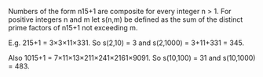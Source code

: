 

Numbers of the form n15+1 are composite for every integer n > 1.
For positive integers n and m let s(n,m) be defined as the sum of the distinct prime factors of n15+1 not exceeding m.

E.g. 215+1 = 3&#215;3&#215;11&#215;331.
So s(2,10) = 3 and s(2,1000) = 3+11+331 = 345.

Also 1015+1 = 7&#215;11&#215;13&#215;211&#215;241&#215;2161&#215;9091.
So s(10,100) = 31 and s(10,1000) = 483.
